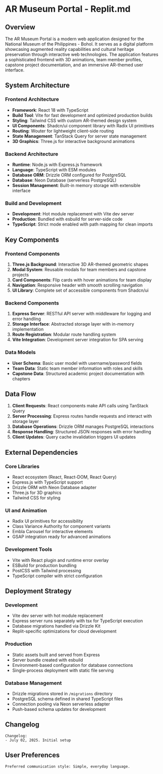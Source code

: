 # AR Museum Portal - Replit.md

## Overview

The AR Museum Portal is a modern web application designed for the National Museum of the Philippines - Bohol. It serves as a digital platform showcasing augmented reality capabilities and cultural heritage preservation through interactive web technologies. The application features a sophisticated frontend with 3D animations, team member profiles, capstone project documentation, and an immersive AR-themed user interface.

## System Architecture

### Frontend Architecture
- **Framework**: React 18 with TypeScript
- **Build Tool**: Vite for fast development and optimized production builds
- **Styling**: Tailwind CSS with custom AR-themed design system
- **UI Components**: Shadcn/ui component library with Radix UI primitives
- **Routing**: Wouter for lightweight client-side routing
- **State Management**: TanStack Query for server state management
- **3D Graphics**: Three.js for interactive background animations

### Backend Architecture
- **Runtime**: Node.js with Express.js framework
- **Language**: TypeScript with ESM modules
- **Database ORM**: Drizzle ORM configured for PostgreSQL
- **Database**: Neon Database (serverless PostgreSQL)
- **Session Management**: Built-in memory storage with extensible interface

### Build and Development
- **Development**: Hot module replacement with Vite dev server
- **Production**: Bundled with esbuild for server-side code
- **TypeScript**: Strict mode enabled with path mapping for clean imports

## Key Components

### Frontend Components
1. **Three.js Background**: Interactive 3D AR-themed geometric shapes
2. **Modal System**: Reusable modals for team members and capstone projects
3. **Card Components**: Flip cards with hover animations for team display
4. **Navigation**: Responsive header with smooth scrolling navigation
5. **UI Library**: Complete set of accessible components from Shadcn/ui

### Backend Components
1. **Express Server**: RESTful API server with middleware for logging and error handling
2. **Storage Interface**: Abstracted storage layer with in-memory implementation
3. **Route Registration**: Modular route handling system
4. **Vite Integration**: Development server integration for SPA serving

### Data Models
- **User Schema**: Basic user model with username/password fields
- **Team Data**: Static team member information with roles and skills
- **Capstone Data**: Structured academic project documentation with chapters

## Data Flow

1. **Client Requests**: React components make API calls using TanStack Query
2. **Server Processing**: Express routes handle requests and interact with storage layer
3. **Database Operations**: Drizzle ORM manages PostgreSQL interactions
4. **Response Handling**: Structured JSON responses with error handling
5. **Client Updates**: Query cache invalidation triggers UI updates

## External Dependencies

### Core Libraries
- React ecosystem (React, React-DOM, React Query)
- Express.js with TypeScript support
- Drizzle ORM with Neon Database adapter
- Three.js for 3D graphics
- Tailwind CSS for styling

### UI and Animation
- Radix UI primitives for accessibility
- Class Variance Authority for component variants
- Embla Carousel for interactive elements
- GSAP integration ready for advanced animations

### Development Tools
- Vite with React plugin and runtime error overlay
- ESBuild for production bundling
- PostCSS with Tailwind processing
- TypeScript compiler with strict configuration

## Deployment Strategy

### Development
- Vite dev server with hot module replacement
- Express server runs separately with tsx for TypeScript execution
- Database migrations handled via Drizzle Kit
- Replit-specific optimizations for cloud development

### Production
- Static assets built and served from Express
- Server bundle created with esbuild
- Environment-based configuration for database connections
- Single-process deployment with static file serving

### Database Management
- Drizzle migrations stored in `/migrations` directory
- PostgreSQL schema defined in shared TypeScript files
- Connection pooling via Neon serverless adapter
- Push-based schema updates for development

## Changelog

```
Changelog:
- July 02, 2025. Initial setup
```

## User Preferences

```
Preferred communication style: Simple, everyday language.
```